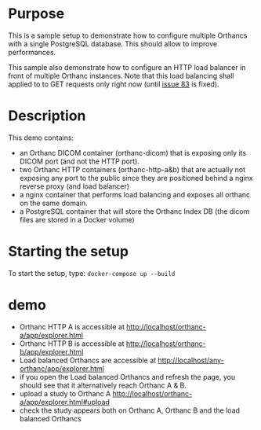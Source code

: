 # Purpose

This is a sample setup to demonstrate how to configure multiple Orthancs with a
single PostgreSQL database. This should allow to improve performances.

This sample also demonstrate how to configure an HTTP load balancer in front of
multiple Orthanc instances.  Note that this load balancing shall applied to
to GET requests only right now (until [issue 83](https://bitbucket.org/sjodogne/orthanc/issues/83/serverindex-shall-implement-retries-for-db) is fixed).

# Description

This demo contains:

- an Orthanc DICOM container (orthanc-dicom) that is exposing only its
  DICOM port (and not the HTTP port).
- two Orthanc HTTP containers (orthanc-http-a&b) that are actually not 
  exposing any port to the public since they are positioned behind a
  nginx reverse proxy (and load balancer)
- a nginx container that performs load balancing and exposes all orthanc
  on the same domain.
- a PostgreSQL container that will store the Orthanc Index DB (the dicom
  files are stored in a Docker volume)

# Starting the setup

To start the setup, type: `docker-compose up --build`

# demo

- Orthanc HTTP A is accessible at [http://localhost/orthanc-a/app/explorer.html](http://localhost/orthanc-a/app/explorer.html)
- Orthanc HTTP B is accessible at [http://localhost/orthanc-b/app/explorer.html](http://localhost/orthanc-b/app/explorer.html)
- Load balanced Orthancs are accessible at [http://localhost/any-orthanc/app/explorer.html](http://localhost/any-orthanc/app/explorer.html)
- if you open the Load balanced Orthancs and refresh the page, you should see that it alternatively reach Orthanc A & B.
- upload a study to Orthanc A [http://localhost/orthanc-a/app/explorer.html#upload](http://localhost/orthanc-a/app/explorer.html#upload)
- check the study appears both on Orthanc A, Orthanc B and the load balanced Orthancs
